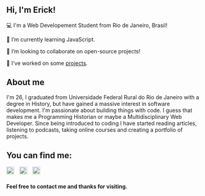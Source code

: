 
## Hi, I'm Erick!

 

:computer: I'm a Web Developement Student from Rio de Janeiro, Brasil!

🌱 I’m currently learning JavaScript.

 👯 I’m looking to collaborate on open-source projects!
 
 🌱 I've worked on some [projects](https://rosaerick.github.io/my-projects/).



## About me

 I'm 26, I graduated from Universidade Federal Rural do Rio de Janeiro with a degree in History, but have gained a massive interest in software development. I'm passionate about building things with code. I guess that makes me a Programming Historian or maybe a Multidisciplinary Web Developer.
 Since being introduced to coding I have started reading articles, listening to podcasts, taking online courses and creating a portfolio of projects. 



## You can find me:

[<img src='https://cdn.jsdelivr.net/npm/simple-icons@3.0.1/icons/linkedin.svg' alt='Linkedin' height='20' style="margin-right: 10px">](https://www.linkedin.com/in/erick-rosa-1465a07a/)  [<img src='https://cdn.jsdelivr.net/npm/simple-icons@3.0.1/icons/codepen.svg' alt='CodePen' height='20' style="margin-right: 10px">](https://codepen.io/rosaerick) [<img src='https://cdn.jsdelivr.net/npm/simple-icons@3.0.1/icons/instagram.svg' alt='Instagram' height='20'>](https://www.instagram.com/erickrozza/)





#### Feel free to contact me and thanks for visiting.

<!--

Here are some ideas to get you started

- 🔭 I’m currently working on ...
- 🌱 I’m currently learning ...
- 👯 I’m looking to collaborate on ...
- 🤔 I’m looking for help with ...
- 💬 Ask me about ...
- 📫 How to reach me: ...
- 😄 Pronouns: ...
- ⚡ Fun fact: ...
-->

